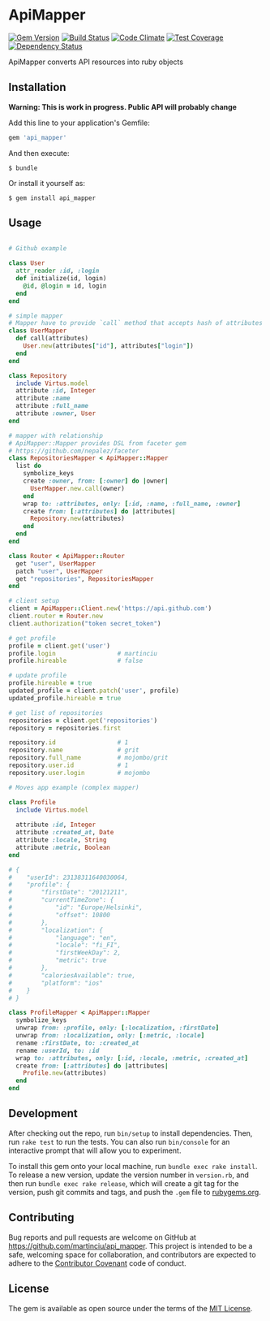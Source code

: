 # ApiMapper

[![Gem Version](https://badge.fury.io/rb/api_mapper.svg)](http://badge.fury.io/rb/api_mapper)
[![Build Status](https://travis-ci.org/martinciu/api_mapper.svg?branch=master)](https://travis-ci.org/martinciu/api_mapper)
[![Code Climate](https://codeclimate.com/github/martinciu/api_mapper/badges/gpa.svg)](https://codeclimate.com/github/martinciu/api_mapper)
[![Test Coverage](https://codeclimate.com/github/martinciu/api_mapper/badges/coverage.svg)](https://codeclimate.com/github/martinciu/api_mapper/coverage)
[![Dependency Status](https://gemnasium.com/martinciu/api_mapper.svg)](https://gemnasium.com/martinciu/api_mapper)

ApiMapper converts API resources into ruby objects

## Installation

**Warning: This is work in progress. Public API will probably change** 

Add this line to your application's Gemfile:

```ruby
gem 'api_mapper'
```

And then execute:

    $ bundle

Or install it yourself as:

    $ gem install api_mapper

## Usage

```ruby

# Github example

class User
  attr_reader :id, :login
  def initialize(id, login)
    @id, @login = id, login
  end
end

# simple mapper
# Mapper have to provide `call` method that accepts hash of attributes
class UserMapper
  def call(attributes)
    User.new(attributes["id"], attributes["login"])
  end
end

class Repository
  include Virtus.model
  attribute :id, Integer
  attribute :name
  attribute :full_name
  attribute :owner, User
end

# mapper with relationship
# ApiMapper::Mapper provides DSL from faceter gem
# https://github.com/nepalez/faceter
class RepositoriesMapper < ApiMapper::Mapper
  list do
    symbolize_keys
    create :owner, from: [:owner] do |owner|
      UserMapper.new.call(owner)
    end
    wrap to: :attributes, only: [:id, :name, :full_name, :owner]
    create from: [:attributes] do |attributes|
      Repository.new(attributes)
    end
  end
end

class Router < ApiMapper::Router
  get "user", UserMapper
  patch "user", UserMapper
  get "repositories", RepositoriesMapper
end

# client setup
client = ApiMapper::Client.new('https://api.github.com')
client.router = Router.new
client.authorization("token secret_token")

# get profile
profile = client.get('user')
profile.login                 # martinciu
profile.hireable              # false

# update profile
profile.hireable = true
updated_profile = client.patch('user', profile)
updated_profile.hireable = true

# get list of repositories
repositories = client.get('repositories')
repository = repositories.first

repository.id                 # 1
repository.name               # grit
repository.full_name          # mojombo/grit
repository.user.id            # 1
repository.user.login         # mojombo

# Moves app example (complex mapper)

class Profile
  include Virtus.model
  
  attribute :id, Integer
  attribute :created_at, Date
  attribute :locale, String
  attribute :metric, Boolean
end

# {
#    "userId": 23138311640030064,
#    "profile": {
#        "firstDate": "20121211",
#        "currentTimeZone": {
#            "id": "Europe/Helsinki",
#            "offset": 10800
#        },
#        "localization": {
#            "language": "en",
#            "locale": "fi_FI",
#            "firstWeekDay": 2,
#            "metric": true
#        },
#        "caloriesAvailable": true,
#        "platform": "ios"
#    }
# }

class ProfileMapper < ApiMapper::Mapper
  symbolize_keys
  unwrap from: :profile, only: [:localization, :firstDate]
  unwrap from: :localization, only: [:metric, :locale]
  rename :firstDate, to: :created_at
  rename :userId, to: :id
  wrap to: :attributes, only: [:id, :locale, :metric, :created_at]
  create from: [:attributes] do |attributes|
    Profile.new(attributes)
  end
end
```

## Development

After checking out the repo, run `bin/setup` to install dependencies. Then, run `rake test` to run the tests. You can also run `bin/console` for an interactive prompt that will allow you to experiment.

To install this gem onto your local machine, run `bundle exec rake install`. To release a new version, update the version number in `version.rb`, and then run `bundle exec rake release`, which will create a git tag for the version, push git commits and tags, and push the `.gem` file to [rubygems.org](https://rubygems.org).

## Contributing

Bug reports and pull requests are welcome on GitHub at https://github.com/martinciu/api_mapper. This project is intended to be a safe, welcoming space for collaboration, and contributors are expected to adhere to the [Contributor Covenant](contributor-covenant.org) code of conduct.


## License

The gem is available as open source under the terms of the [MIT License](http://opensource.org/licenses/MIT).

